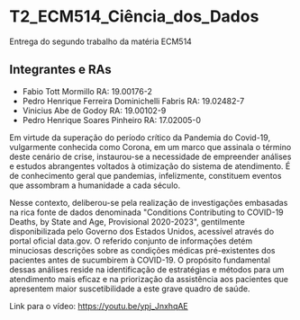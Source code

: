 # T2_ECM514_Ciência_dos_Dados
Entrega do segundo trabalho da matéria ECM514

## Integrantes e RAs

* Fabio Tott Mormillo RA: 19.00176-2
* Pedro Henrique Ferreira Dominichelli Fabris RA: 19.02482-7
* Vinicius Abe de Godoy RA: 19.00102-9
* Pedro Henrique Soares Pinheiro RA: 17.02005-0

Em virtude da superação do período crítico da Pandemia do Covid-19, vulgarmente conhecida como Corona, em um marco que assinala o término deste cenário de crise, instaurou-se a necessidade de empreender análises e estudos abrangentes voltados à otimização do sistema de atendimento. É de conhecimento geral que pandemias, infelizmente, constituem eventos que assombram a humanidade a cada século.

Nesse contexto, deliberou-se pela realização de investigações embasadas na rica fonte de dados denominada "Conditions Contributing to COVID-19 Deaths, by State and Age, Provisional 2020-2023", gentilmente disponibilizada pelo Governo dos Estados Unidos, acessível através do portal oficial data.gov. O referido conjunto de informações detém minuciosas descrições sobre as condições médicas pré-existentes dos pacientes antes de sucumbirem à COVID-19. O propósito fundamental dessas análises reside na identificação de estratégias e métodos para um atendimento mais eficaz e na priorização da assistência aos pacientes que apresentem maior suscetibilidade a este grave quadro de saúde.

Link para o vídeo: https://youtu.be/ypj_JnxhqAE
